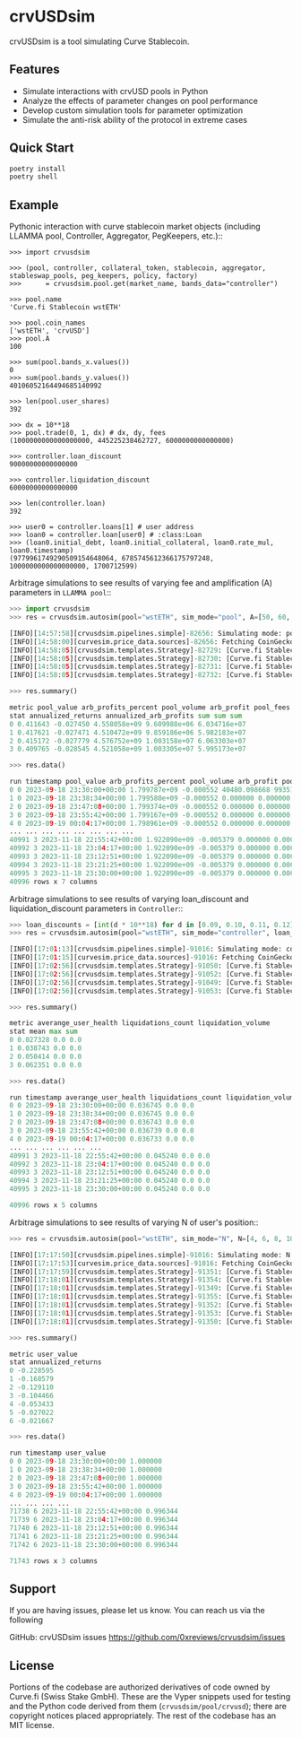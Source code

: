 # crvUSDsim

crvUSDsim is a tool simulating Curve Stablecoin.

## Features

- Simulate interactions with crvUSD pools in Python
- Analyze the effects of parameter changes on pool performance
- Develop custom simulation tools for parameter optimization
- Simulate the anti-risk ability of the protocol in extreme cases

## Quick Start

```bash
poetry install
poetry shell
```

## Example

Pythonic interaction with curve stablecoin market objects (including LLAMMA pool, Controller, Aggregator, PegKeepers, etc.)::

```shell
>>> import crvusdsim

>>> (pool, controller, collateral_token, stablecoin, aggregator, stableswap_pools, peg_keepers, policy, factory)
>>>      = crvusdsim.pool.get(market_name, bands_data="controller")

>>> pool.name
'Curve.fi Stablecoin wstETH'

>>> pool.coin_names
['wstETH', 'crvUSD']
>>> pool.A
100

>>> sum(pool.bands_x.values())
0
>>> sum(pool.bands_y.values())
40106052164494685140992

>>> len(pool.user_shares)
392

>>> dx = 10**18
>>> pool.trade(0, 1, dx) # dx, dy, fees
(1000000000000000000, 445225238462727, 6000000000000000)

>>> controller.loan_discount
90000000000000000

>>> controller.liquidation_discount
60000000000000000

>>> len(controller.loan)
392

>>> user0 = controller.loans[1] # user address
>>> loan0 = controller.loan[user0] # :class:Loan
>>> (loan0.initial_debt, loan0.initial_collateral, loan0.rate_mul, loan0.timestamp)
(9779961749290509154648064, 6785745612366175797248, 1000000000000000000, 1700712599)
```

Arbitrage simulations to see results of varying fee and amplification (A) parameters in `LLAMMA pool`::

```python
>>> import crvusdsim
>>> res = crvusdsim.autosim(pool="wstETH", sim_mode="pool", A=[50, 60, 80, 100])

[INFO][14:57:58][crvusdsim.pipelines.simple]-82656: Simulating mode: pool
[INFO][14:58:00][curvesim.price_data.sources]-82656: Fetching CoinGecko price data...
[INFO][14:58:05][crvusdsim.templates.Strategy]-82729: [Curve.fi Stablecoin wstETH] Simulating with {'A': 50}
[INFO][14:58:05][crvusdsim.templates.Strategy]-82730: [Curve.fi Stablecoin wstETH] Simulating with {'A': 100}
[INFO][14:58:05][crvusdsim.templates.Strategy]-82731: [Curve.fi Stablecoin wstETH] Simulating with {'A': 60}
[INFO][14:58:05][crvusdsim.templates.Strategy]-82732: [Curve.fi Stablecoin wstETH] Simulating with {'A': 80}

>>> res.summary()

metric pool_value arb_profits_percent pool_volume arb_profit pool_fees
stat annualized_returns annualized_arb_profits sum sum sum
0 0.411643 -0.027450 4.558058e+09 9.609988e+06 6.034716e+07
1 0.417621 -0.027471 4.510472e+09 9.859186e+06 5.982183e+07
2 0.415172 -0.027779 4.576752e+09 1.003158e+07 6.063303e+07
3 0.409765 -0.028545 4.521058e+09 1.003305e+07 5.995173e+07

>>> res.data()

run timestamp pool_value arb_profits_percent pool_volume arb_profit pool_fees
0 0 2023-09-18 23:30:00+00:00 1.799787e+09 -0.000552 40480.098668 993516.570233 455541.247191
1 0 2023-09-18 23:38:34+00:00 1.799580e+09 -0.000552 0.000000 0.000000 0.000000
2 0 2023-09-18 23:47:08+00:00 1.799374e+09 -0.000552 0.000000 0.000000 0.000000
3 0 2023-09-18 23:55:42+00:00 1.799167e+09 -0.000552 0.000000 0.000000 0.000000
4 0 2023-09-19 00:04:17+00:00 1.798961e+09 -0.000552 0.000000 0.000000 0.000000
... ... ... ... ... ... ... ...
40991 3 2023-11-18 22:55:42+00:00 1.922090e+09 -0.005379 0.000000 0.000000 0.000000
40992 3 2023-11-18 23:04:17+00:00 1.922090e+09 -0.005379 0.000000 0.000000 0.000000
40993 3 2023-11-18 23:12:51+00:00 1.922090e+09 -0.005379 0.000000 0.000000 0.000000
40994 3 2023-11-18 23:21:25+00:00 1.922090e+09 -0.005379 0.000000 0.000000 0.000000
40995 3 2023-11-18 23:30:00+00:00 1.922090e+09 -0.005379 0.000000 0.000000 0.000000
40996 rows x 7 columns
```

Arbitrage simulations to see results of varying loan_discount and liquidation_discount parameters in `Controller`::

```python
>>> loan_discounts = [int(d * 10**18) for d in [0.09, 0.10, 0.11, 0.12]]
>>> res = crvusdsim.autosim(pool="wstETH", sim_mode="controller", loan_discount=loan_discounts, liquidation_discount=[int(0.06 * 10**18)])

[INFO][17:01:13][crvusdsim.pipelines.simple]-91016: Simulating mode: controller
[INFO][17:01:15][curvesim.price_data.sources]-91016: Fetching CoinGecko price data...
[INFO][17:02:56][crvusdsim.templates.Strategy]-91050: [Curve.fi Stablecoin wstETH] Simulating with {'loan_discount': 100000000000000000, 'liquidation_discount': 60000000000000000}
[INFO][17:02:56][crvusdsim.templates.Strategy]-91052: [Curve.fi Stablecoin wstETH] Simulating with {'loan_discount': 110000000000000000, 'liquidation_discount': 60000000000000000}
[INFO][17:02:56][crvusdsim.templates.Strategy]-91049: [Curve.fi Stablecoin wstETH] Simulating with {'loan_discount': 90000000000000000, 'liquidation_discount': 60000000000000000}
[INFO][17:02:56][crvusdsim.templates.Strategy]-91053: [Curve.fi Stablecoin wstETH] Simulating with {'loan_discount': 120000000000000000, 'liquidation_discount': 60000000000000000}

>>> res.summary()

metric averange_user_health liquidations_count liquidation_volume
stat mean max sum
0 0.027328 0.0 0.0
1 0.038743 0.0 0.0
2 0.050414 0.0 0.0
3 0.062351 0.0 0.0

>>> res.data()

run timestamp averange_user_health liquidations_count liquidation_volume
0 0 2023-09-18 23:30:00+00:00 0.036745 0.0 0.0
1 0 2023-09-18 23:38:34+00:00 0.036745 0.0 0.0
2 0 2023-09-18 23:47:08+00:00 0.036743 0.0 0.0
3 0 2023-09-18 23:55:42+00:00 0.036739 0.0 0.0
4 0 2023-09-19 00:04:17+00:00 0.036733 0.0 0.0
... ... ... ... ... ...
40991 3 2023-11-18 22:55:42+00:00 0.045240 0.0 0.0
40992 3 2023-11-18 23:04:17+00:00 0.045240 0.0 0.0
40993 3 2023-11-18 23:12:51+00:00 0.045240 0.0 0.0
40994 3 2023-11-18 23:21:25+00:00 0.045240 0.0 0.0
40995 3 2023-11-18 23:30:00+00:00 0.045240 0.0 0.0

40996 rows x 5 columns
```

Arbitrage simulations to see results of varying N of user's position::

```python
>>> res = crvusdsim.autosim(pool="wstETH", sim_mode="N", N=[4, 6, 8, 10, 20, 40, 50])

[INFO][17:17:50][crvusdsim.pipelines.simple]-91016: Simulating mode: N
[INFO][17:17:53][curvesim.price_data.sources]-91016: Fetching CoinGecko price data...
[INFO][17:17:59][crvusdsim.templates.Strategy]-91351: [Curve.fi Stablecoin wstETH] Simulating with {'N': 8}
[INFO][17:18:01][crvusdsim.templates.Strategy]-91354: [Curve.fi Stablecoin wstETH] Simulating with {'N': 40}
[INFO][17:18:01][crvusdsim.templates.Strategy]-91349: [Curve.fi Stablecoin wstETH] Simulating with {'N': 4}
[INFO][17:18:01][crvusdsim.templates.Strategy]-91355: [Curve.fi Stablecoin wstETH] Simulating with {'N': 50}
[INFO][17:18:01][crvusdsim.templates.Strategy]-91352: [Curve.fi Stablecoin wstETH] Simulating with {'N': 10}
[INFO][17:18:01][crvusdsim.templates.Strategy]-91353: [Curve.fi Stablecoin wstETH] Simulating with {'N': 20}
[INFO][17:18:01][crvusdsim.templates.Strategy]-91350: [Curve.fi Stablecoin wstETH] Simulating with {'N': 6}

>>> res.summary()

metric user_value
stat annualized_returns
0 -0.228595
1 -0.168579
2 -0.129110
3 -0.104466
4 -0.053433
5 -0.027022
6 -0.021667

>>> res.data()

run timestamp user_value
0 0 2023-09-18 23:30:00+00:00 1.000000
1 0 2023-09-18 23:38:34+00:00 1.000000
2 0 2023-09-18 23:47:08+00:00 1.000000
3 0 2023-09-18 23:55:42+00:00 1.000000
4 0 2023-09-19 00:04:17+00:00 1.000000
... ... ... ...
71738 6 2023-11-18 22:55:42+00:00 0.996344
71739 6 2023-11-18 23:04:17+00:00 0.996344
71740 6 2023-11-18 23:12:51+00:00 0.996344
71741 6 2023-11-18 23:21:25+00:00 0.996344
71742 6 2023-11-18 23:30:00+00:00 0.996344

71743 rows x 3 columns
```

## Support

If you are having issues, please let us know.  You can reach us via the following

GitHub: crvUSDsim issues <https://github.com/0xreviews/crvusdsim/issues>

## License

Portions of the codebase are authorized derivatives of code owned by Curve.fi (Swiss Stake GmbH).  These are the Vyper snippets used for testing and the Python code derived from them (`crvusdsim/pool/crvusd`); there are copyright notices placed appropriately.  The rest of the codebase has an MIT license.

